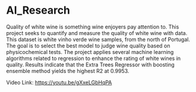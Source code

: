 # AI_Research

Quality of white wine is something wine enjoyers pay attention to. This project seeks to quantify and measure the quality of white wine with data. This dataset is white vinho verde wine samples, from the north of Portugal. The goal is to select the best model to judge wine quality based on physicochemical tests. The project applies several machine learning algorithms related to regression to enhance the rating of white wines in quality. Results indicate that the Extra Trees Regressor with boosting ensemble method yields the highest R2 at 0.9953.

Video Link: https://youtu.be/gXxeLGbHqPA
